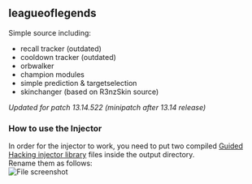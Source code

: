 ## leagueoflegends

Simple source including:
- recall tracker (outdated)
- cooldown tracker (outdated)
- orbwalker
- champion modules
- simple prediction & targetselection
- skinchanger (based on R3nzSkin source)

*Updated for patch 13.14.522 (minipatch after 13.14 release)*

### How to use the Injector

In order for the injector to work, you need to put two compiled [Guided Hacking injector library](https://github.com/Broihon/GH-Injector-Library) files inside the output directory.  
Rename them as follows:  
![File screenshot](https://i.imgur.com/PYJNLlb.png)

